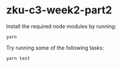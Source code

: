 # zku-c3-week2-part2

Install the required node modules by running:
```shell
yarn
```

Try running some of the following tasks:

```shell
yarn test
```
